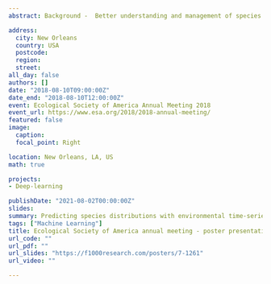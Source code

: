 ```yaml
---
abstract: Background -  Better understanding and management of species populations require information on habitat requirements. Modeling species presence-absence as a function of environmental variables is one approach to address this question. Game bird introductions are regularly implemented throughout the world, even when little information of the species’ needs are known. The Chukar partridge (Alectoris chukar) was used as a test species for this study. Data related to site-level factors were collected and analyzed, which include physiography, climate, land-coverage type, and habitat range in an effort to understand Chukar habitat needs in Washington state and distinguish which algorithms are best suited when limited to these data types. Generalized linear models (GLM), support vector machines(SVM), random forests (RF), and artificial neural networks (ANN), were utilized for this experiment. Principal component analysis (PCA) was also implemented in an effort to reduce variable dimensionality. Results - Five measurements were recorded to assess the classification rate of each model , which include predicted accuracy (ACC) , sensitivity (SENS), specificity (SPEC), positive prediction value (PPV), negative prediction value (NPV), and Cohen’s kappa (Kappa). Results for this study indicate the RF models provide the most accurate predictions for all of these test. To test the predictive potential of these models, an external validation data set was further analyzed. We tested the predicted accuracy for three counties in Oregon where Chukars are present. The random forest model correctly identified 79% of sites with the ANN and SVM scoring 51% and GLM 41%. Two methods of PCA transformation were further applied to each model. The first involves retaining eigenvectors with eigenvalues greater than one  and the second involves specifying a minimum degree of cumulative variance as a threshold for inclusion. These results reduced model accuracy, implying reduce dimensionality is not always necessary. Variables related to climate and slope quality were found to be the most important predictors of Chukar distribution and grassland landcover-type as the most suitable habitat. The results indicate RF models provide more useful estimates for species habitat requirements.

address:
  city: New Orleans
  country: USA
  postcode: 
  region: 
  street: 
all_day: false
authors: []
date: "2018-08-10T09:00:00Z"
date_end: "2018-08-10T12:00:00Z"
event: Ecological Society of America Annual Meeting 2018
event_url: https://www.esa.org/2018/2018-annual-meeting/
featured: false
image:
  caption: 
  focal_point: Right

location: New Orleans, LA, US
math: true

projects:
- Deep-learning

publishDate: "2021-08-02T00:00:00Z"
slides: 
summary: Predicting species distributions with environmental time-series data and deep-learning.
tags: ["Machine Learning"]
title: Ecological Society of America annual meeting - poster presentation
url_code: ""
url_pdf: ""
url_slides: "https://f1000research.com/posters/7-1261"
url_video: ""

---
```




